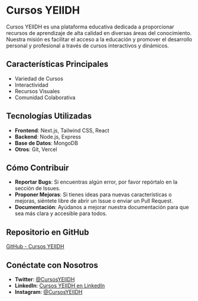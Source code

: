 # Cursos YEIIDH

Cursos YEIIDH es una plataforma educativa dedicada a proporcionar recursos de aprendizaje de alta calidad en diversas áreas del conocimiento. Nuestra misión es facilitar el acceso a la educación y promover el desarrollo personal y profesional a través de cursos interactivos y dinámicos.

## Características Principales
- Variedad de Cursos
- Interactividad
- Recursos Visuales
- Comunidad Colaborativa

## Tecnologías Utilizadas
- **Frontend**: Next.js, Tailwind CSS, React
- **Backend**: Node.js, Express
- **Base de Datos**: MongoDB
- **Otros**: Git, Vercel

## Cómo Contribuir
- **Reportar Bugs**: Si encuentras algún error, por favor repórtalo en la sección de Issues.
- **Proponer Mejoras**: Si tienes ideas para nuevas características o mejoras, siéntete libre de abrir un Issue o enviar un Pull Request.
- **Documentación**: Ayúdanos a mejorar nuestra documentación para que sea más clara y accesible para todos.

## Repositorio en GitHub
[GitHub - Cursos YEIIDH](https://github.com/tu-usuario/cursos-yeiidh)

## Conéctate con Nosotros
- **Twitter**: [@CursosYEIIDH](https://twitter.com/CursosYEIIDH)
- **LinkedIn**: [Cursos YEIIDH en LinkedIn](https://www.linkedin.com/company/cursos-yeiidh)
- **Instagram**: [@CursosYEIIDH](https://www.instagram.com/CursosYEIIDH)
